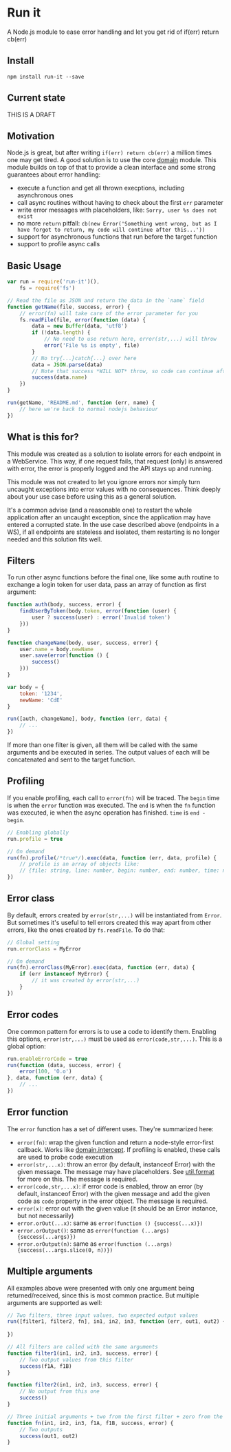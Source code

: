 # Run it
A Node.js module to ease error handling and let you get rid of if(err) return cb(err)

## Install
`npm install run-it --save`

## Current state
THIS IS A DRAFT

## Motivation
Node.js is great, but after writing `if(err) return cb(err)` a million times one may get tired.
A good solution is to use the core [domain](http://nodejs.org/api/domain.html) module. This module builds on top of that to provide a clean interface and some strong guarantees about error handling:

* execute a function and get all thrown execptions, including asynchronous ones
* call async routines without having to check about the first `err` parameter
* write error messages with placeholders, like: `Sorry, user %s does not exist`
* no more `return` pitfall: `cb(new Error('Something went wrong, but as I have forgot to return, my code will continue after this...'))`
* support for asynchronous functions that run before the target function
* support to profile async calls

## Basic Usage
```js
var run = require('run-it')(),
	fs = require('fs')

// Read the file as JSON and return the data in the `name` field
function getName(file, success, error) {
	// error(fn) will take care of the error parameter for you
	fs.readFile(file, error(function (data) {
		data = new Buffer(data, 'utf8')
		if (!data.length) {
			// No need to use return here, error(str,...) will throw
			error('File %s is empty', file)
		}
		// No try{...}catch{...} over here
		data = JSON.parse(data)
		// Note that success *WILL NOT* throw, so code can continue after success
		success(data.name)
	})
}

run(getName, 'README.md', function (err, name) {
	// here we're back to normal nodejs behaviour
})
```

## What is this for?
This module was created as a solution to isolate errors for each endpoint in a WebService. This way, if one request fails, that request (only) is answered with error, the error is properly logged and the API stays up and running.

This module was not created to let you ignore errors nor simply turn uncaught exceptions into error values with no consequences. Think deeply about your use case before using this as a general solution.

It's a common advise (and a reasonable one) to restart the whole application after an uncaught exception, since the application may have entered a corrupted state. In the use case described above (endpoints in a WS), if all endpoints are stateless and isolated, them restarting is no longer needed and this solution fits well.

## Filters
To run other async functions before the final one, like some auth routine to exchange a login token for user data, pass an array of function as first argument:

```js
function auth(body, success, error) {
	findUserByToken(body.token, error(function (user) {
		user ? success(user) : error('Invalid token')
	}))
}

function changeName(body, user, success, error) {
	user.name = body.newName
	user.save(error(function () {
		success()
	}))
}

var body = {
	token: '1234',
	newName: 'CdE'
}

run([auth, changeName], body, function (err, data) {
	// ...
})
```

If more than one filter is given, all them will be called with the same arguments and be executed in series. The output values of each will be concatenated and sent to the target function.

## Profiling
If you enable profiling, each call to `error(fn)` will be traced. The `begin` time is when the `error` function was executed. The `end` is when the `fn` function was executed, ie when the async operation has finished. `time` is `end - begin`.

```js
// Enabling globally
run.profile = true

// On demand
run(fn).profile(/*true*/).exec(data, function (err, data, profile) {
	// profile is an array of objects like:
	// {file: string, line: number, begin: number, end: number, time: number}
})
```

## Error class
By default, errors created by `error(str,...)` will be instantiated from `Error`. But sometimes it's useful to tell errors created this way apart from other errors, like the ones created by `fs.readFile`. To do that:

```js
// Global setting
run.errorClass = MyError

// On demand
run(fn).errorClass(MyError).exec(data, function (err, data) {
	if (err instanceof MyError) {
		// it was created by error(str,...)
	}
})
```

## Error codes
One common pattern for errors is to use a code to identify them. Enabling this options, `error(str,...)` must be used as `error(code,str,...)`. This is a global option:

```js
run.enableErrorCode = true
run(function (data, success, error) {
	error(100, 'O.o')
}, data, function (err, data) {
	// ...
})
```

## Error function
The `error` function has a set of different uses. They're summarized here:

* `error(fn)`: wrap the given function and return a node-style error-first callback. Works like [domain.intercept](http://nodejs.org/api/domain.html#domain_domain_intercept_callback). If profiling is enabled, these calls are used to probe code execution
* `error(str,...x)`: throw an error (by default, instanceof Error) with the given message. The message may have placeholders. See [util.format](http://nodejs.org/api/util.html#util_util_format_format) for more on this. The message is required.
* `error(code,str,...x)`: if error code is enabled, throw an error (by default, instanceof Error) with the given message and add the given code as `code` property in the error object. The message is required.
* `error(x)`: error out with the given value (it should be an Error instance, but not necessarily)
* `error.orOut(...x)`: same as `error(function () {success(...x)})`
* `error.orOutput()`: same as `error(function (...args) {success(...args)})`
* `error.orOutput(n)`: same as `error(function (...args) {success(...args.slice(0, n))})`

## Multiple arguments
All examples above were presented with only one argument being returned/received, since this is most common practice. But multiple arguments are supported as well:
```js
// Two filters, three input values, two expected output values
run([filter1, filter2, fn], in1, in2, in3, function (err, out1, out2) {
	
})

// All filters are called with the same arguments
function filter1(in1, in2, in3, success, error) {
	// Two output values from this filter
	success(f1A, f1B)
}

function filter2(in1, in2, in3, success, error) {
	// No output from this one
	success()
}

// Three initial arguments + two from the first filter + zero from the second
function fn(in1, in2, in3, f1A, f1B, success, error) {
	// Two outputs
	success(out1, out2)
}
```